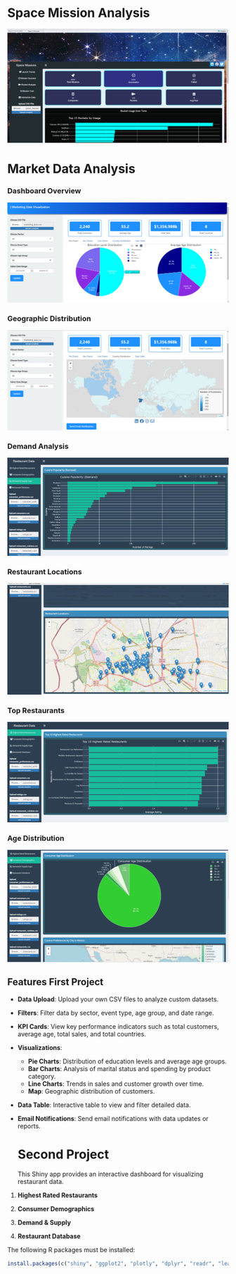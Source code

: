 # Space Mission Analysis

![Login](dash.png)
# Market Data Analysis

### Dashboard Overview
![Dashboard Overview](dashboard_shiny.png)

### Geographic Distribution
![Geographic Distribution](map_shiny.png)


### Demand Analysis
![Demand Analysis](demand.png)

### Restaurant Locations
![Restaurant Locations](restaurants_locations.png)

### Top Restaurants
![Top Restaurants](top_restaurants.png)


### Age Distribution
![Age Distribution](age.png)

## Features First Project

- **Data Upload**: Upload your own CSV files to analyze custom datasets.
- **Filters**: Filter data by sector, event type, age group, and date range.
- **KPI Cards**: View key performance indicators such as total customers, average age, total sales, and total countries.
- **Visualizations**: 
  - **Pie Charts**: Distribution of education levels and average age groups.
  - **Bar Charts**: Analysis of marital status and spending by product category.
  - **Line Charts**: Trends in sales and customer growth over time.
  - **Map**: Geographic distribution of customers.
- **Data Table**: Interactive table to view and filter detailed data.
- **Email Notifications**: Send email notifications with data updates or reports.
  
  # Second Project
  This Shiny app provides an interactive dashboard for visualizing restaurant data. 

1. **Highest Rated Restaurants**

2. **Consumer Demographics**

3. **Demand & Supply**

4. **Restaurant Database**

The following R packages must be installed:

```r
install.packages(c("shiny", "ggplot2", "plotly", "dplyr", "readr", "leaflet", "sf", "rnaturalearth", "rnaturalearthdata", "lubridate", "tidyr", "shiny.fluent", "imola", "DT", "fontawesome", "blastula"))
